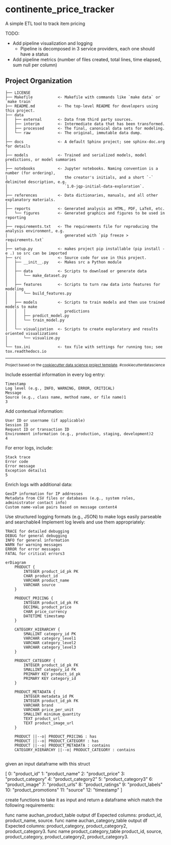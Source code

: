 continente_price_tracker
==============================

A simple ETL tool to track item pricing

TODO:

- Add pipeline visualization and logging
    - Pipeline is decomposed in 3 service providers, each one should have a status
- Add pipeline metrics (number of files created, total lines, time elapsed, sum null per column)
    
Project Organization
------------

    ├── LICENSE
    ├── Makefile           <- Makefile with commands like `make data` or `make train`
    ├── README.md          <- The top-level README for developers using this project.
    ├── data
    │   ├── external       <- Data from third party sources.
    │   ├── interim        <- Intermediate data that has been transformed.
    │   ├── processed      <- The final, canonical data sets for modeling.
    │   └── raw            <- The original, immutable data dump.
    │
    ├── docs               <- A default Sphinx project; see sphinx-doc.org for details
    │
    ├── models             <- Trained and serialized models, model predictions, or model summaries
    │
    ├── notebooks          <- Jupyter notebooks. Naming convention is a number (for ordering),
    │                         the creator's initials, and a short `-` delimited description, e.g.
    │                         `1.0-jqp-initial-data-exploration`.
    │
    ├── references         <- Data dictionaries, manuals, and all other explanatory materials.
    │
    ├── reports            <- Generated analysis as HTML, PDF, LaTeX, etc.
    │   └── figures        <- Generated graphics and figures to be used in reporting
    │
    ├── requirements.txt   <- The requirements file for reproducing the analysis environment, e.g.
    │                         generated with `pip freeze > requirements.txt`
    │
    ├── setup.py           <- makes project pip installable (pip install -e .) so src can be imported
    ├── src                <- Source code for use in this project.
    │   ├── __init__.py    <- Makes src a Python module
    │   │
    │   ├── data           <- Scripts to download or generate data
    │   │   └── make_dataset.py
    │   │
    │   ├── features       <- Scripts to turn raw data into features for modeling
    │   │   └── build_features.py
    │   │
    │   ├── models         <- Scripts to train models and then use trained models to make
    │   │   │                 predictions
    │   │   ├── predict_model.py
    │   │   └── train_model.py
    │   │
    │   └── visualization  <- Scripts to create exploratory and results oriented visualizations
    │       └── visualize.py
    │
    └── tox.ini            <- tox file with settings for running tox; see tox.readthedocs.io


--------

<p><small>Project based on the <a target="_blank" href="https://drivendata.github.io/cookiecutter-data-science/">cookiecutter data science project template</a>. #cookiecutterdatascience</small></p>


Include essential information in every log entry:

    Timestamp
    Log level (e.g., INFO, WARNING, ERROR, CRITICAL)
    Message
    Source (e.g., class name, method name, or file name)1
    3

Add contextual information:

    User ID or username (if applicable)
    Session ID
    Request ID or transaction ID
    Environment information (e.g., production, staging, development)2
    4

For error logs, include:

    Stack trace
    Error code
    Error message
    Exception details1
    5


Enrich logs with additional data:

    GeoIP information for IP addresses
    Metadata from CSV files or databases (e.g., system roles, administrator contact info)
    Custom name-value pairs based on message content4

Use structured logging formats (e.g., JSON) to make logs easily parseable and searchable4
Implement log levels and use them appropriately:

    TRACE for detailed debugging
    DEBUG for general debugging
    INFO for general information
    WARN for warning messages
    ERROR for error messages
    FATAL for critical errors3

```mermaid
erDiagram
    PRODUCT {
        INTEGER product_id_pk PK
        CHAR product_id
        VARCHAR product_name
        VARCHAR source
    }

    PRODUCT_PRICING {
        INTEGER product_id_pk FK
        DECIMAL product_price
        CHAR price_currency
        DATETIME timestamp
    }

    CATEGORY_HIERARCHY {
        SMALLINT category_id PK
        VARCHAR category_level1
        VARCHAR category_level2
        VARCHAR category_level3
    }

    PRODUCT_CATEGORY {
        INTEGER product_id_pk FK
        SMALLINT category_id FK
        PRIMARY KEY product_id_pk
        PRIMARY KEY category_id
    }

    PRODUCT_METADATA {
        INTEGER metadata_id PK
        INTEGER product_id_pk FK
        VARCHAR brand
        VARCHAR price_per_unit
        SMALLINT minimum_quantity
        TEXT product_url
        TEXT product_image_url
    }

    PRODUCT ||--o| PRODUCT_PRICING : has
    PRODUCT ||--o| PRODUCT_CATEGORY : has
    PRODUCT ||--o| PRODUCT_METADATA : contains
    CATEGORY_HIERARCHY ||--o| PRODUCT_CATEGORY : contains


```

given an input dataframe with this struct

[
0:
"product_id"
1:
"product_name"
2:
"product_price"
3:
"product_category"
4:
"product_category2"
5:
"product_category3"
6:
"product_image"
7:
"product_urls"
8:
"product_ratings"
9:
"product_labels"
10:
"product_promotions"
11:
"source"
12:
"timestamp"
]

create functions to take it as input and return a dataframe which match the following requirements:

func name auchan_product_table output df Expected columns: product_id, product_name, source.
func name auchan_category_table output df Expected columns: product_category, product_category2, product_category3.
func name product_category_table product_id, source, product_category, product_category2, product_category3.